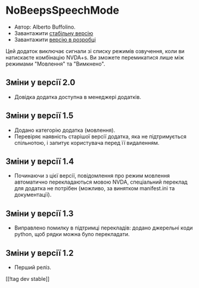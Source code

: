# NoBeepsSpeechMode #
*	 Автор: Alberto Buffolino.
*	 Завантажити [стабільну версію][1]
*	 Завантажити [версію в розробці][2]

Цей додаток виключає сигнали зі списку режимів озвучення, коли ви натискаєте
комбінацію NVDA+s. Ви зможете перемикатися лише між режимами "Мовлення" та
"Вимкнено".

## Зміни у версії 2.0 ##
*	 Довідка додатка доступна в менеджері додатків.

## Зміни у версії 1.5 ##
*	 Додано категорію додатка (мовлення).
*	 Перевіряє наявність старішої версії додатка, яка не підтримується
   спільнотою, і запитує користувача перед її видаленням.

## Зміни у версії 1.4 ##
*	 Починаючи з цієї версії, повідомлення про режим мовлення автоматично
   перекладаються мовою NVDA, спеціальний переклад для додатка не потрібен
   (можливо, за винятком manifest.ini та документації).

## Зміни у версії 1.3 ##
*	 Виправлено помилку в підтримці перекладів: додано джерельні коди python,
   щоб рядки можна було перекладати.

## Зміни у версії 1.2 ##
*	 Перший реліз.

[[!tag dev stable]]

[1]: https://www.nvaccess.org/addonStore/legacy?file=nb

[2]: https://www.nvaccess.org/addonStore/legacy?file=nb-dev
